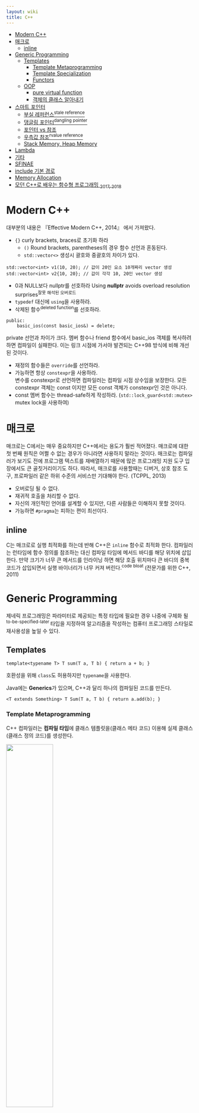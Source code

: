 ```yaml
---
layout: wiki 
title: C++
---
```


<!-- TOC -->

- [Modern C++](#modern-c)
- [매크로](#매크로)
    - [inline](#inline)
- [Generic Programming](#generic-programming)
    - [Templates](#templates)
        - [Template Metaprogramming](#template-metaprogramming)
        - [Template Specialization](#template-specialization)
        - [Functors](#functors)
    - [OOP](#oop)
        - [pure virtual function](#pure-virtual-function)
        - [객체의 클래스 알아내기](#객체의-클래스-알아내기)
- [스마트 포인터](#스마트-포인터)
    - [부실 레퍼런스<sup>stale reference</sup>](#부실-레퍼런스stale-reference)
    - [댕글링 포인터<sup>dangling pointer</sup>](#댕글링-포인터dangling-pointer)
    - [포인터 vs 참조](#포인터-vs-참조)
    - [우측값 참조<sup>rvalue reference</sup>](#우측값-참조rvalue-reference)
    - [Stack Memory, Heap Memory](#stack-memory-heap-memory)
- [Lambda](#lambda)
- [기타](#기타)
- [SFINAE](#sfinae)
- [include 기본 경로](#include-기본-경로)
- [Memory Allocation](#memory-allocation)
- [모던 C++로 배우는 함수형 프로그래밍 <sub>2017, 2018</sub>](#모던-c로-배우는-함수형-프로그래밍-2017-2018)

<!-- /TOC -->

# Modern C++
대부분의 내용은 『Effective Modern C++, 2014』 에서 가져왔다.

- `{}` curly brackets, braces로 초기화 하라
    - `()` Round brackets, parentheses의 경우 함수 선언과 혼동된다.
    - `std::vector<>` 생성시 괄호와 중괄호의 차이가 있다.
```
std::vector<int> v1(10, 20); // 값이 20인 요소 10개짜리 vector 생성
std::vector<int> v2{10, 20}; // 값이 각각 10, 20인 vector 생성
```
- 0과 NULL보다 nullptr를 선호하라
Using **nullptr** avoids overload resolution surprises<sup>잘못 해석된 오버로드</sup>
- `typedef` 대신에 `using`을 사용하라.
- 삭제된 함수<sup>deleted function</sup>를 선호하라.
```
public:
    basic_ios(const basic_ios&) = delete;
```
private 선언과 차이가 크다. 멤버 함수나 friend 함수에서 basic_ios 객체를 복사하려 하면 컴파일이 실패한다. 이는 링크 시점에 가서야 발견되는 C++98 방식에 비해 개선된 것이다.
- 재정의 함수들은 `override`를 선언하라. 
- 가능하면 항상 `constexpr`을 사용하라.  
변수를 constexpr로 선언하면 컴파일러는 컴파일 시점 상수임을 보장한다. 모든 constexpr 객체는 const 이지만 모든 const 객체가 constexpr인 것은 아니다.
- const 멤버 함수는 thread-safe하게 작성하라. (`std::lock_guard<std::mutex>` mutex lock을 사용하여)

# 매크로
매크로는 C에서는 매우 중요하지만 C++에서는 용도가 훨씬 적어졌다. 매크로에 대한 첫 번째 원칙은 어쩔 수 없는 경우가 아니라면 사용하지 말라는 것이다. 매크로는 컴파일러가 보기도 전에 프로그램 텍스트를 재배열하기 때문에 많은 프로그래밍 지원 도구 입장에서도 큰 골칫거리이기도 하다. 따라서, 매크로를 사용할때는 디버거, 상호 참조 도구, 프로파일러 같은 하위 수준의 서비스만 기대해야 한다. (TCPPL, 2013)
- 오버로딩 될 수 없다.
- 재귀적 호출을 처리할 수 없다.
- 자신의 개인적인 언어를 설계할 수 있지만, 다른 사람들은 이해하지 못할 것이다.
- 가능하면 `#pragma`는 피하는 편이 최선이다.

## inline
C는 매크로로 실행 최적화를 하는데 반해 C++은 `inline` 함수로 최적화 한다. 컴파일러는 런타임에 함수 정의를 참조하는 대신 컴파일 타임에 메서드 바디를 해당 위치에 삽입한다. 만약 크기가 너무 큰 메서드를 인라이닝 하면 해당 호출 위치마다 큰 바디의 중복 코드가 삽입되면서 실행 바이너리가 너무 커져 버린다.<sup>code bloat</sup> (전문가를 위한 C++, 2011)

# Generic Programming
제네릭 프로그래밍은 파라미터로 제공되는 특정 타입에 필요한 경우 나중에 구체화 될<sup>to-be-specified-later </sup> 타입을 지정하여 알고리즘을 작성하는 컴퓨터 프로그래밍 스타일로 재사용성을 높일 수 있다.

## Templates
```
template<typename T> T sum(T a, T b) { return a + b; } 
```

호환성을 위해 `class`도 허용하지만 `typename`을 사용한다.

Java에는 **Generics**가 있으며, C++과 달리 하나의 컴파일된 코드를 만든다. 

```
<T extends Something> T Sum(T a, T b) { return a.add(b); }
```

### Template Metaprogramming
C++ 컴파일러는 **컴파일 타임**에 클래스 템플릿을(클래스 메타 코드) 이용해 실제 클래스(클래스 정의 코드)를 생성한다.

<img src="https://www.geeksforgeeks.org/wp-content/uploads/gq/2014/06/templates-cpp.jpg" width="50%">

C++는 Generic Programming 테크닉을 구현하기 위해 템플릿을 사용하는데, 템플릿은 런타임이 아닌 컴파일 타임에 일부 코드를 사전 평가 하는 방법인 템플릿 메타프로그래밍<sup>template metaprogramming</sup>에도 사용된다.

Java의 Generics도 type error를 유발해 compilation-time error(run-time error가 아니라)를 내기 위한 동기로 1998년에 시작됐다.

### Template Specialization
[특정 데이터 타입에 대해 다른 알고리즘을 정의](https://www.geeksforgeeks.org/template-specialization-c/)한다.

### Functors
**Functors** are objects that can be treated as though they are a function or function pointer. 

## OOP
### pure virtual function
pure virtual fuction이 적용되어 있으면 상속만 가능하다. override를 미리 선언하는 효과가 있으며, Java는 명시적으로 interface와 class를 구분하는데 반해 C++은 pure virtual fuction으로 interface와 거의 유사한 클래스를 정의할 수 있다.
```
// pure virtual function
virtual 멤버 함수의 선언 = 0;
```

virtual 메서드만이 올바르게 오버라이딩 될 수 있다. virtual을 선언하지 않은 메소드의 경우 슈퍼클래스를 참조할 경우 서브클래스의 메소드 오버라이딩 여부를 알지 못하고, 따라서 슈퍼클래스의 메소드가 실행된다. 

Java는 모든 메서드가 virtual이며, C++도 모든 메서드를 virtual로 선언하는 것을 권고한다. 과거에는 vtable에서 오버라이딩 여부를 찾는 부가 작업을 최소화하고자 지정해야만 동작하는 결정을 내렸지만, 이제 그 정도의 오버헤드는 무시할 정도로 작다.

하지만 모든 메서드에 매 번 virtual을 선언하는 것은 현실적으로 어려운 일이다. (전문가를 위한 C++, 2011)

### 객체의 클래스 알아내기
```
#include <typeinfo>
...
if (typeid(*pVc[i]) == typeid(Car))
...
typeid(*pVc[i]).name() // 클래스 이름을 조사한다.
```

# 스마트 포인터
스마트 포인터는 자동 메모리 관리, 바운드 체킹등의 추가 기능을 제공하면서 포인터를 시뮬레이트 하는 추상 데이터 유형<sup>abstract data type</sup>이다.

메모리 해제등의 심각한 버그를 줄일 수 있는 장점이 크다. 디폴트 생성자로 초기화도 자동으로 할 수 있다. 예전에는 `std::auto_ptr`와 연산자 오버로딩을 통해 직접 구현했으나 모던 C++에서는 `std::unique_ptr`과 `std::shared_ptr`등을 제공한다. `std::weak_ptr`는 순환 참조를 방지할 수 있다.

스마트 포인터는 **RAII**의 variation이다.

- `new`를 직접 사용하는 것 보다 `std::make_unique`를 선호하라. make_shared와 달리 make_unique는 C++14에 포함되었다. 아래와 같은 형태로 직접 작성이 가능하다.
    - new를 사용하면 생성할 객체의 형식이 되풀이해서 나오지만, make 함수 버전은 그렇지 않다.
```
template<typename T, typename... Args>
std::unique_ptr<T> make_unique(Args&&... args)
{
    return std::unique_ptr<T>(new T(std::forward<Args>(args)...));
}
```

## 부실 레퍼런스<sup>stale reference</sup>
```
double &square_ref(double d) {
    double s = d * d;
    return s;
}
```
지역 변수는 함수내에서만 유용하다. square_ref 함수의 결과는 더 이상 존재하지 않는 지역 변수 s를 참조하게 되며 우연히 저장되어 있던 메모리가 남아 있을때만 동작한다. **로컬 변수가 리턴 됐다는 경고**가 발생한다.

## 댕글링 포인터<sup>dangling pointer</sup>
```
double *square_ptr(double d) {
    double s = d * d;
    return &s;
}
```
이 포인터는 스코프를 벗어난 지역 주소를 갖는다. **로컬 변수가 리턴 됐다는 경고**가 발생한다.

## 포인터 vs 참조
구글 가이드는 함수 인자로 포인터 또는 상수형 참조자만 쓴다.
```
void Foo(const string &in, string *out);
```
그러나 [비야네는 포인터를 쓰지 말고 가능하면 스마트 포인터와 참조자를 쓸 것을 권유](http://minjang.github.io/2016/03/21/talk-with-stroustrup/)한다.

포인터를 사용할 수 밖에 없는 유일한 상황은 가리키는 대상을 바꾸어야만 할 때 뿐이다. (전문가를 위한 C++, 2011)

## 우측값 참조<sup>rvalue reference</sup>
임시 객체일때 참조가 허용되지 않지만 rvalue reference는 deep copy 대신 포인터 주소만 shallow copy를 하여 오버헤드를 줄이고 상수등에도 이용할 수 있다. 하지만 함수 파라미터외에 일반 변수에 이용하는 경우는 흔치 않다.
```
int &&i = 4;
```

`std::move`는 rvalue로 무조건 캐스팅을 수행한다.`std::forward`는 주어진 인수가 rvalue에 묶인 경우에만 rvalue로 캐스팅한다. 둘 다, run-time에는 아무 일도 하지 않는다. 

- rvalue에는 `std::move`를, universal reference에는 `std::forward`를 사용하라.
- universal reference에는 overloading을 피하라.

## Stack Memory, Heap Memory
- Stack은 CPU 디자인의 결과로 LIFO를 따르며 할당/취소가 매우 빠르다. 로컬 변수가 위치한다. 또한 함수로 넘겨진 파라미터가 존재한다. 스택은 일반적으로 CPU 캐시에 있기 때문에 선호된다. 
- Heap은 Stack이 할당된 후 남겨진 메모리다. 일반적으로 new로 할당 된 C++ 객체나 malloc과 같은 방식으로 할당 되는 메모리 블록이 위치한다.

# Lambda
- default capture mode를 피하라.
- `std::forward`를 통해 전달할 `auto&&` 매개변수에는 `decltype`을 사용하라.
- `std::bind`를 사용하는 것보다 람다가 더 읽기 쉽고 표현력이 좋다. 그리고 더 효율적일 수 있다.

# 기타
- `std::string`은 almost container 이다.
- C++의 `struct`는 `class`와 똑같이 선언하고, 클래스에 있는 모든 기능을 사용할 수 있다. 차이점은 struct의 기본형은 public이라는 점이다.
- `static`은 유일한 하나의 변수만 존재하며, 다른 곳에서 수정할 경우 값이 함께 변한다.
- `extern`은 모든 소스 파일에서 전역적으로 접근할 수 있으나, 전역 변수는 혼란스러울 뿐만 아니라 버그의 온상이다. 따라서 전역 변수는 static 클래스 멤버로 대체하여 이용하는 것이 바람직하다.
- 잘못된 타입으로 인한 오류를 방지하기 위해 `auto`를 적극 활용하고, 어떤 타입인지는 `static_cast` 또는 부득이하게 런타임 일때는 `dynamic_cast`로 타입을 명시하는게 가장 가독성이 좋다. (Effective Modern C++, 2014)

# SFINAE
"Substitution Failure Is Not An Error"  
추가 정리 필요

# include 기본 경로
[gcc와 마찬가지](http://dev.likejazz.com/post/103371895601/what-is-the-default-path-for-osx-system-include)로 확인 가능하다.
```
$ echo "" | g++ -xc - -v -E
...
#include <...> search starts here:
 /usr/local/include
 /Library/Developer/CommandLineTools/usr/bin/../lib/clang/8.1.0/include
 /Library/Developer/CommandLineTools/usr/include
 /usr/include
 /System/Library/Frameworks (framework directory)
 /Library/Frameworks (framework directory)
...
```

# Memory Allocation
- `memset` sets the bytes in a block of memory to a specific value.
- `malloc` allocates a block of memory.
  - `mmap`: In this respect an anonymous mapping is similar to malloc, and is used in some malloc implementations for certain allocations. 엔진에서는 이걸로 메모리를 할당한다.
- `calloc`, same as malloc. Only difference is that it initializes the bytes to zero.

# 모던 C++로 배우는 함수형 프로그래밍 <sub>2017, 2018</sub>
- 모던 C++ 소개: range-based for loop  
- 함수형 프로그래밍에서 함수 다루기  
first order function, pure function, currying등 함수형 프로그래밍의 핵심을 다룬다.
- 함수에 불변 객체 사용하기  
mutable을 immutable로 바꾸는 방법. 이를 위해 first order와 pure function 적용
- 재귀 함수 호출  
recursion은 iteration으로 구현할 수 있지만 recursion이 보다 함수형에 가깝다. 
- 지연 평가로 실행 늦추기  
지연 실행 및 캐시와 메모이제이션 소개
- 메타프로그래밍으로 코드 최적화
- 동시성을 이용한 병렬 실행  
데드락을 방지하기 위한 동기화 기법
- 함수형 방식으로 코드 작성하기